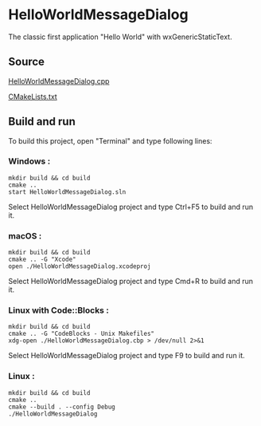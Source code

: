 # HelloWorldMessageDialog

The classic first application "Hello World" with wxGenericStaticText.

## Source

[HelloWorldMessageDialog.cpp](HelloWorldMessageDialog.cpp)

[CMakeLists.txt](CMakeLists.txt)

## Build and run

To build this project, open "Terminal" and type following lines:

### Windows :

``` shell
mkdir build && cd build
cmake .. 
start HelloWorldMessageDialog.sln
```

Select HelloWorldMessageDialog project and type Ctrl+F5 to build and run it.

### macOS :

``` shell
mkdir build && cd build
cmake .. -G "Xcode"
open ./HelloWorldMessageDialog.xcodeproj
```

Select HelloWorldMessageDialog project and type Cmd+R to build and run it.

### Linux with Code::Blocks :

``` shell
mkdir build && cd build
cmake .. -G "CodeBlocks - Unix Makefiles"
xdg-open ./HelloWorldMessageDialog.cbp > /dev/null 2>&1
```

Select HelloWorldMessageDialog project and type F9 to build and run it.

### Linux :

``` shell
mkdir build && cd build
cmake .. 
cmake --build . --config Debug
./HelloWorldMessageDialog
```
